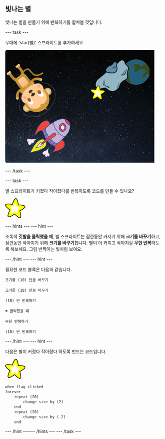 ## 빛나는 별

빛나는 별을 만들기 위해 반복하기를 합쳐볼 것입니다.

--- task ---

무대에 'star(별)' 스프라이트를 추가하세요.

![별 스프라이트 추가하기](images/space-star-sprite.png)

--- /task ---

--- task ---

별 스프라이트가 커졌다 작아졌다를 반복하도록 코드를 만들 수 있나요?

![빛나는 별 테스트하기](images/sprite-star.png)

--- hints ---
 --- hint ---

초록색 **깃발을 클릭했을 때**, 별 스프라이트는 잠깐동안 커지기 위해 **크기를 바꾸기**하고, 잠깐동안 작아지기 위해 **크기를 바꾸기**합니다. 별이 더 커지고 작아지길 **무한 반복**하도록 해보세요. 그럼 반짝이는 빛처럼 보여요.

--- /hint --- --- hint ---

필요한 코드 블록은 다음과 같습니다.

```blocks3
크기를 (10) 만큼 바꾸기

크기를 (10) 만큼 바꾸기

(10) 번 반복하기

⚑ 클릭했을 때

무한 반복하기

(10) 번 반복하기
```

--- /hint --- --- hint ---

다음은 별이 커졌다 작아졌다 하도록 만드는 코드입니다.

![별 스프라이트](images/sprite-star.png)

```blocks3
when flag clicked
forever
    repeat (20)
        change size by (2)
    end
    repeat (20)
        change size by (-2)
    end
```

--- /hint ------ /hints --- --- /task ---